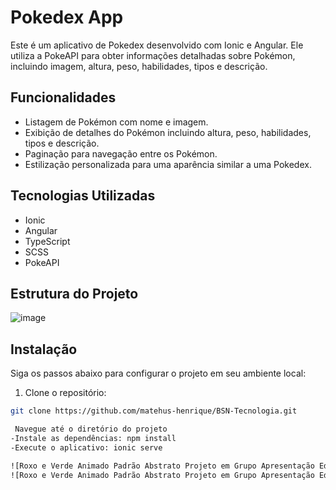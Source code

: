 # Pokedex App

Este é um aplicativo de Pokedex desenvolvido com Ionic e Angular. Ele utiliza a PokeAPI para obter informações detalhadas sobre Pokémon, incluindo imagem, altura, peso, habilidades, tipos e descrição.

## Funcionalidades

- Listagem de Pokémon com nome e imagem.
- Exibição de detalhes do Pokémon incluindo altura, peso, habilidades, tipos e descrição.
- Paginação para navegação entre os Pokémon.
- Estilização personalizada para uma aparência similar a uma Pokedex.

## Tecnologias Utilizadas

- Ionic
- Angular
- TypeScript
- SCSS
- PokeAPI
  

## Estrutura do Projeto

![image](https://github.com/matehus-henrique/BSN-Tecnologia/assets/53536966/82a66603-9d96-471b-823c-d477a1655198)


## Instalação



Siga os passos abaixo para configurar o projeto em seu ambiente local:

1. Clone o repositório:

```bash
git clone https://github.com/matehus-henrique/BSN-Tecnologia.git

 Navegue até o diretório do projeto
-Instale as dependências: npm install
-Execute o aplicativo: ionic serve

![Roxo e Verde Animado Padrão Abstrato Projeto em Grupo Apresentação Educacional](https://github.com/matehus-henrique/BSN-Tecnologia/assets/53536966/4ba29053-391e-4ccf-bd1e-a2b634910446)
![Roxo e Verde Animado Padrão Abstrato Projeto em Grupo Apresentação Educacional](https://github.com/matehus-henrique/BSN-Tecnologia/assets/53536966/4ba29053-391e-4ccf-bd1e-a2b634910446)






